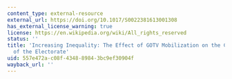 ```yaml
---
content_type: external-resource
external_url: https://doi.org/10.1017/S0022381613001308
has_external_license_warning: true
license: https://en.wikipedia.org/wiki/All_rights_reserved
status: ''
title: 'Increasing Inequality: The Effect of GOTV Mobilization on the Composition
  of the Electorate'
uid: 557e472a-c08f-4348-8984-3bc9ef30904f
wayback_url: ''
---
```

